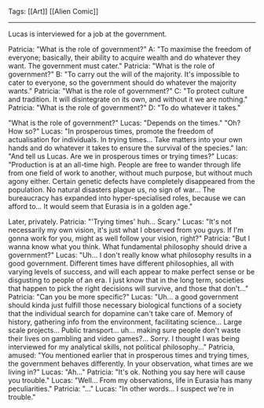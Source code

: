 Tags: [[Art]] [[Alien Comic]]
___
Lucas is interviewed for a job at the government. 

Patricia: "What is the role of government?"
A: "To maximise the freedom of everyone; basically, their ability to acquire wealth and do whatever they want. The government must cater."
Patricia: "What is the role of government?"
B: "To carry out the will of the majority. It's impossible to cater to everyone, so the government should do whatever the majority wants."
Patricia: "What is the role of government?"
C: "To protect culture and tradition. It will disintegrate on its own, and without it we are nothing."
Patricia: "What is the role of government?"
D: "To do whatever it takes."

"What is the role of government?"
Lucas: "Depends on the times."
"Oh? How so?"
Lucas: "In prosperous times, promote the freedom of actualisation for individuals. In trying times... Take matters into your own hands and do whatever it takes to ensure the survival of the species."
Ian: "And tell us Lucas. Are we in prosperous times or trying times?"
Lucas: "Production is at an all-time high. People are free to wander through life from one field of work to another, without much purpose, but without much agony either. Certain genetic defects have completely disappeared from the population. No natural disasters plague us, no sign of war... The bureaucracy has expanded into hyper-specialised roles, because we can afford to... It would seem that Eurasia is in a golden age."

Later, privately.
Patricia: "'Trying times' huh... Scary."
Lucas: "It's not necessarily my own vision, it's just what I observed from you guys. If I'm gonna work for you, might as well follow your vision, right?"
Patricia: "But I wanna know what you think. What fundamental philosophy should drive a government?"
Lucas: "Uh... I don't really know what philosophy results in a good government. Different times have different philosophies, all with varying levels of success, and will each appear to make perfect sense or be disgusting to people of an era. I just know that in the long term, societies that happen to pick the right decisions will survive, and those that don't..."
Patricia: "Can you be more specific?"
Lucas: "Uh... a good government should kinda just fulfill those necessary biological functions of a society that the individual search for dopamine can't take care of. Memory of history, gathering info from the environment, facilitating science... Large scale projects... Public transport... uh... making sure people don't waste their lives on gambling and video games?... Sorry. I thought I was being interviewed for my analytical skills, not political philosophy..."
Patricia, amused: "You mentioned earlier that in prosperous times and trying times, the government behaves differently. In your observation, what times are we living in?"
Lucas: "Ah..."
Patricia: "It's ok. Nothing you say here will cause you trouble."
Lucas: "Well... From my observations, life in Eurasia has many peculiarities."
Patricia: "..."
Lucas: "In other words... I suspect we're in trouble."